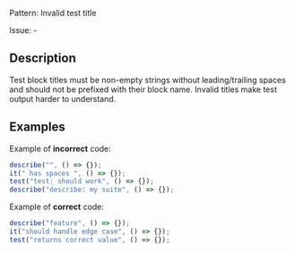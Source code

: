 Pattern: Invalid test title

Issue: -

## Description

Test block titles must be non-empty strings without leading/trailing spaces and should not be prefixed with their block name. Invalid titles make test output harder to understand.

## Examples

Example of **incorrect** code:
```javascript
describe("", () => {});
it(" has spaces ", () => {});
test("test: should work", () => {});
describe("describe: my suite", () => {});
```

Example of **correct** code:
```javascript
describe("feature", () => {});
it("should handle edge case", () => {});
test("returns correct value", () => {});
```